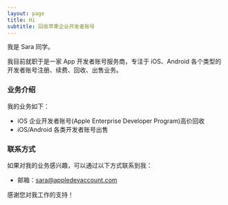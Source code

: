 ```yaml
---
layout: page
title: Hi
subtitle: 回收苹果企业开发者账号
---
```


我是 Sara 同学。

我目前就职于是一家 App 开发者账号服务商，专注于 iOS、Android 各个类型的开发者账号注册、续费、回收、出售业务。

### 业务介绍

我的业务如下：

 - iOS 企业开发者账号(Apple Enterprise Developer Program)高价回收
 - iOS/Android 各类开发者账号出售

### 联系方式

如果对我的业务感兴趣，可以通过以下方式联系到我：

- 邮箱：[sara@appledevaccount.com](mailto:sara@appledevaccount.comio)

感谢您对我工作的支持！

